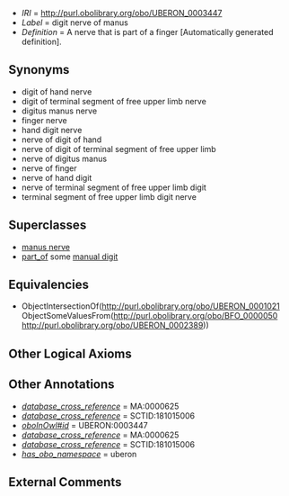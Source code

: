  * *IRI* = http://purl.obolibrary.org/obo/UBERON_0003447
 * *Label* = digit nerve of manus
 * *Definition* = A nerve that is part of a finger [Automatically generated definition].

## Synonyms

 * digit of hand nerve
 * digit of terminal segment of free upper limb nerve
 * digitus manus nerve
 * finger nerve
 * hand digit nerve
 * nerve of digit of hand
 * nerve of digit of terminal segment of free upper limb
 * nerve of digitus manus
 * nerve of finger
 * nerve of hand digit
 * nerve of terminal segment of free upper limb digit
 * terminal segment of free upper limb digit nerve

## Superclasses

 * [manus nerve](../../UBERON/48/UBERON_0003448.md)
 * [part_of](../../BFO/50/BFO_0000050.md) some [manual digit](../../UBERON/89/UBERON_0002389.md)

## Equivalencies

 * ObjectIntersectionOf(<http://purl.obolibrary.org/obo/UBERON_0001021> ObjectSomeValuesFrom(<http://purl.obolibrary.org/obo/BFO_0000050> <http://purl.obolibrary.org/obo/UBERON_0002389>))

## Other Logical Axioms


## Other Annotations

 * *[database_cross_reference](../../ef/oboInOwl#hasDbXref.md)* = MA:0000625
 * *[database_cross_reference](../../ef/oboInOwl#hasDbXref.md)* = SCTID:181015006
 * *[oboInOwl#id](../../id/oboInOwl#id.md)* = UBERON:0003447
 * *[database_cross_reference](../../ef/oboInOwl#hasDbXref.md)* = MA:0000625
 * *[database_cross_reference](../../ef/oboInOwl#hasDbXref.md)* = SCTID:181015006
 * *[has_obo_namespace](../../ce/oboInOwl#hasOBONamespace.md)* = uberon

## External Comments

